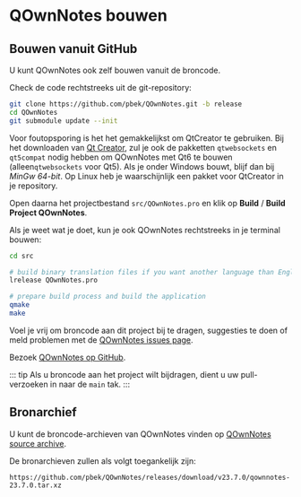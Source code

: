 # QOwnNotes bouwen

## Bouwen vanuit GitHub

U kunt QOwnNotes ook zelf bouwen vanuit de broncode.

Check de code rechtstreeks uit de git-repository:

```bash
git clone https://github.com/pbek/QOwnNotes.git -b release
cd QOwnNotes
git submodule update --init
```

Voor foutopsporing is het het gemakkelijkst om QtCreator te gebruiken. Bij het downloaden van [Qt Creator](https://www.qt.io/download-qt-installer-oss), zul je ook de pakketten `qtwebsockets` en `qt5compat` nodig hebben om QOwnNotes met Qt6 te bouwen (alleen`qtwebsockets` voor Qt5). Als je onder Windows bouwt, blijf dan bij *MinGw 64-bit*. Op Linux heb je waarschijnlijk een pakket voor QtCreator in je repository.

Open daarna het projectbestand `src/QOwnNotes.pro` en klik op **Build** / **Build Project QOwnNotes**.

Als je weet wat je doet, kun je ook QOwnNotes rechtstreeks in je terminal bouwen:

```bash
cd src

# build binary translation files if you want another language than English
lrelease QOwnNotes.pro

# prepare build process and build the application
qmake
make
```

Voel je vrij om broncode aan dit project bij te dragen, suggesties te doen of meld problemen met de [QOwnNotes issues page](https://github.com/pbek/QOwnNotes/issues).

Bezoek [QOwnNotes op GitHub](https://github.com/pbek/QOwnNotes).

::: tip
Als u broncode aan het project wilt bijdragen, dient u uw pull-verzoeken in naar de `main` tak.
:::

## Bronarchief

U kunt de broncode-archieven van QOwnNotes vinden op [QOwnNotes source archive](https://github.com/pbek/QOwnNotes/releases).

De bronarchieven zullen als volgt toegankelijk zijn:

`https://github.com/pbek/QOwnNotes/releases/download/v23.7.0/qownnotes-23.7.0.tar.xz`
